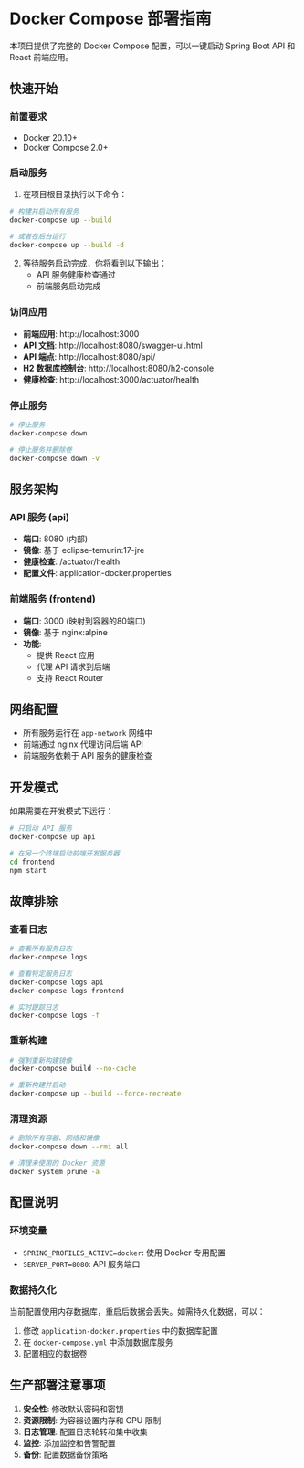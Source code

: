 # Docker Compose 部署指南

本项目提供了完整的 Docker Compose 配置，可以一键启动 Spring Boot API 和 React 前端应用。

## 快速开始

### 前置要求

- Docker 20.10+
- Docker Compose 2.0+

### 启动服务

1. 在项目根目录执行以下命令：

```bash
# 构建并启动所有服务
docker-compose up --build

# 或者在后台运行
docker-compose up --build -d
```

2. 等待服务启动完成，你将看到以下输出：
   - API 服务健康检查通过
   - 前端服务启动完成

### 访问应用

- **前端应用**: http://localhost:3000
- **API 文档**: http://localhost:8080/swagger-ui.html
- **API 端点**: http://localhost:8080/api/
- **H2 数据库控制台**: http://localhost:8080/h2-console
- **健康检查**: http://localhost:3000/actuator/health

### 停止服务

```bash
# 停止服务
docker-compose down

# 停止服务并删除卷
docker-compose down -v
```

## 服务架构

### API 服务 (api)

- **端口**: 8080 (内部)
- **镜像**: 基于 eclipse-temurin:17-jre
- **健康检查**: /actuator/health
- **配置文件**: application-docker.properties

### 前端服务 (frontend)

- **端口**: 3000 (映射到容器的80端口)
- **镜像**: 基于 nginx:alpine
- **功能**: 
  - 提供 React 应用
  - 代理 API 请求到后端
  - 支持 React Router

## 网络配置

- 所有服务运行在 `app-network` 网络中
- 前端通过 nginx 代理访问后端 API
- 前端服务依赖于 API 服务的健康检查

## 开发模式

如果需要在开发模式下运行：

```bash
# 只启动 API 服务
docker-compose up api

# 在另一个终端启动前端开发服务器
cd frontend
npm start
```

## 故障排除

### 查看日志

```bash
# 查看所有服务日志
docker-compose logs

# 查看特定服务日志
docker-compose logs api
docker-compose logs frontend

# 实时跟踪日志
docker-compose logs -f
```

### 重新构建

```bash
# 强制重新构建镜像
docker-compose build --no-cache

# 重新构建并启动
docker-compose up --build --force-recreate
```

### 清理资源

```bash
# 删除所有容器、网络和镜像
docker-compose down --rmi all

# 清理未使用的 Docker 资源
docker system prune -a
```

## 配置说明

### 环境变量

- `SPRING_PROFILES_ACTIVE=docker`: 使用 Docker 专用配置
- `SERVER_PORT=8080`: API 服务端口

### 数据持久化

当前配置使用内存数据库，重启后数据会丢失。如需持久化数据，可以：

1. 修改 `application-docker.properties` 中的数据库配置
2. 在 `docker-compose.yml` 中添加数据库服务
3. 配置相应的数据卷

## 生产部署注意事项

1. **安全性**: 修改默认密码和密钥
2. **资源限制**: 为容器设置内存和 CPU 限制
3. **日志管理**: 配置日志轮转和集中收集
4. **监控**: 添加监控和告警配置
5. **备份**: 配置数据备份策略